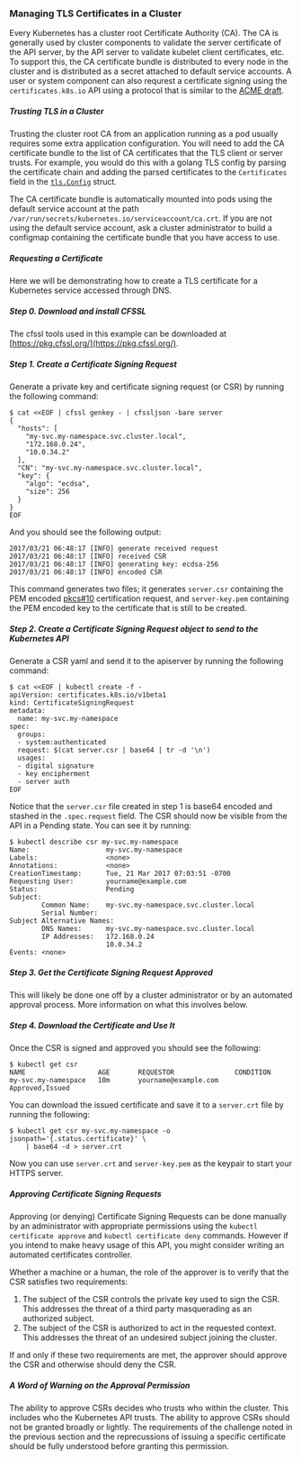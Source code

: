 ### Managing TLS Certificates in a Cluster

Every Kubernetes has a cluster root Certificate Authority (CA).  The CA is generally used by cluster components to validate the server certificate of the API server, by the API server to validate kubelet client certificates, etc. To support this, the CA certificate bundle is distributed to every node in the cluster and is distributed as a secret attached to default service accounts. A user or system component can also requrest a certificate signing using the `certificates.k8s.io` API using a protocol that is similar to the [ACME draft](https://letsencrypt.github.io/acme-spec/).

##### Trusting TLS in a Cluster

Trusting the cluster root CA from an application running as a pod usually requires some extra application configuration. You will need to add the CA certificate bundle to the list of CA certificates that the TLS client or server trusts. For example, you would do this with a golang TLS config by parsing the certificate chain and adding the parsed certificates to the `Certificates` field in the [`tls.Config`](https://godoc.org/crypto/tls#Config) struct.

The CA certificate bundle is automatically mounted into pods using the default service account at the path `/var/run/secrets/kubernetes.io/serviceaccount/ca.crt`. If you are not using the default service account, ask a cluster administrator to build a configmap containing the certificate bundle that you have access to use.

##### Requesting a Certificate

Here we will be demonstrating how to create a TLS certificate for a Kubernetes service accessed through DNS.

##### Step 0. Download and install CFSSL

The cfssl tools used in this example can be downloaded at [https://pkg.cfssl.org/](https://pkg.cfssl.org/).

##### Step 1. Create a Certificate Signing Request

Generate a private key and certificate signing request (or CSR) by running the following command:

```console
$ cat <<EOF | cfssl genkey - | cfssljson -bare server
{
  "hosts": [
    "my-svc.my-namespace.svc.cluster.local",
    "172.168.0.24",
    "10.0.34.2"
  ],
  "CN": "my-svc.my-namespace.svc.cluster.local",
  "key": {
    "algo": "ecdsa",
    "size": 256
  }
}
EOF
```

And you should see the following output:

```
2017/03/21 06:48:17 [INFO] generate received request
2017/03/21 06:48:17 [INFO] received CSR
2017/03/21 06:48:17 [INFO] generating key: ecdsa-256
2017/03/21 06:48:17 [INFO] encoded CSR
```

This command generates two files; it generates `server.csr` containing the PEM encoded [pkcs#10](https://tools.ietf.org/html/rfc2986) certification request, and `server-key.pem` containing the PEM encoded key to the certificate that is still to be created.

##### Step 2. Create a Certificate Signing Request object to send to the Kubernetes API

Generate a CSR yaml and send it to the apiserver by running the following command:

```console
$ cat <<EOF | kubectl create -f -
apiVersion: certificates.k8s.io/v1beta1
kind: CertificateSigningRequest
metadata:
  name: my-svc.my-namespace
spec:
  groups:
  - system:authenticated
  request: $(cat server.csr | base64 | tr -d '\n')
  usages:
  - digital signature
  - key encipherment
  - server auth
EOF
```

Notice that the `server.csr` file created in step 1 is base64 encoded and stashed in the `.spec.request` field. The CSR should now be visible from the API in a Pending state. You can see it by running:

```console
$ kubectl describe csr my-svc.my-namespace 
Name:                   my-svc.my-namespace
Labels:                 <none>
Annotations:            <none>
CreationTimestamp:      Tue, 21 Mar 2017 07:03:51 -0700
Requesting User:        yourname@example.com
Status:                 Pending
Subject:
        Common Name:    my-svc.my-namespace.svc.cluster.local
        Serial Number:
Subject Alternative Names:
        DNS Names:      my-svc.my-namespace.svc.cluster.local
        IP Addresses:   172.168.0.24
                        10.0.34.2
Events: <none>
```

##### Step 3. Get the Certificate Signing Request Approved

This will likely be done one off by a cluster administrator or by an automated approval process. More information on what this involves below.

##### Step 4. Download the Certificate and Use It

Once the CSR is signed and approved you should see the following:

```console
$ kubectl get csr
NAME                  AGE       REQUESTOR               CONDITION
my-svc.my-namespace   10m       yourname@example.com    Approved,Issued
```

You can download the issued certificate and save it to a `server.crt` file by running the following:

```console
$ kubectl get csr my-svc.my-namespace -o jsonpath='{.status.certificate}' \
    | base64 -d > server.crt
```

Now you can use `server.crt` and `server-key.pem` as the keypair to start your HTTPS server.

##### Approving Certificate Signing Requests

Approving (or denying) Certificate Signing Requests can be done manually by an administrator with appropriate permissions using the `kubectl certificate approve` and `kubectl certificate deny` commands. However if you intend to make heavy usage of this API, you might consider writing an automated certificates controller.

Whether a machine or a human, the role of the approver is to verify that the CSR satisfies two requirements:

1. The subject of the CSR controls the private key used to sign the CSR. This addresses the threat of a third party masquerading as an authorized subject.
2. The subject of the CSR is authorized to act in the requested context. This addresses the threat of an undesired subject joining the cluster.

If and only if these two requirements are met, the approver should approve the CSR and otherwise should deny the CSR.


##### A Word of **Warning** on the Approval Permission

The ability to approve CSRs decides who trusts who within the cluster. This includes who the Kubernetes API trusts. The ability to approve CSRs should not be granted broadly or lightly. The requirements of the challenge noted in the previous section and the reprecussions of issuing a specific certificate should be fully understood before granting this permission.

